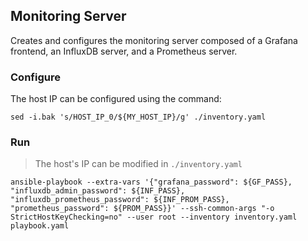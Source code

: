 ## Monitoring Server

Creates and configures the monitoring server composed of a Grafana frontend, an InfluxDB server, and a Prometheus server.

### Configure

The host IP can be configured using the command:
```
sed -i.bak 's/HOST_IP_0/${MY_HOST_IP}/g' ./inventory.yaml
```

### Run

> The host's IP can be modified in `./inventory.yaml`

```
ansible-playbook --extra-vars '{"grafana_password": ${GF_PASS}, "influxdb_admin_password": ${INF_PASS},  "influxdb_prometheus_password": ${INF_PROM_PASS}, "prometheus_password": ${PROM_PASS}}' --ssh-common-args "-o StrictHostKeyChecking=no" --user root --inventory inventory.yaml playbook.yaml
```